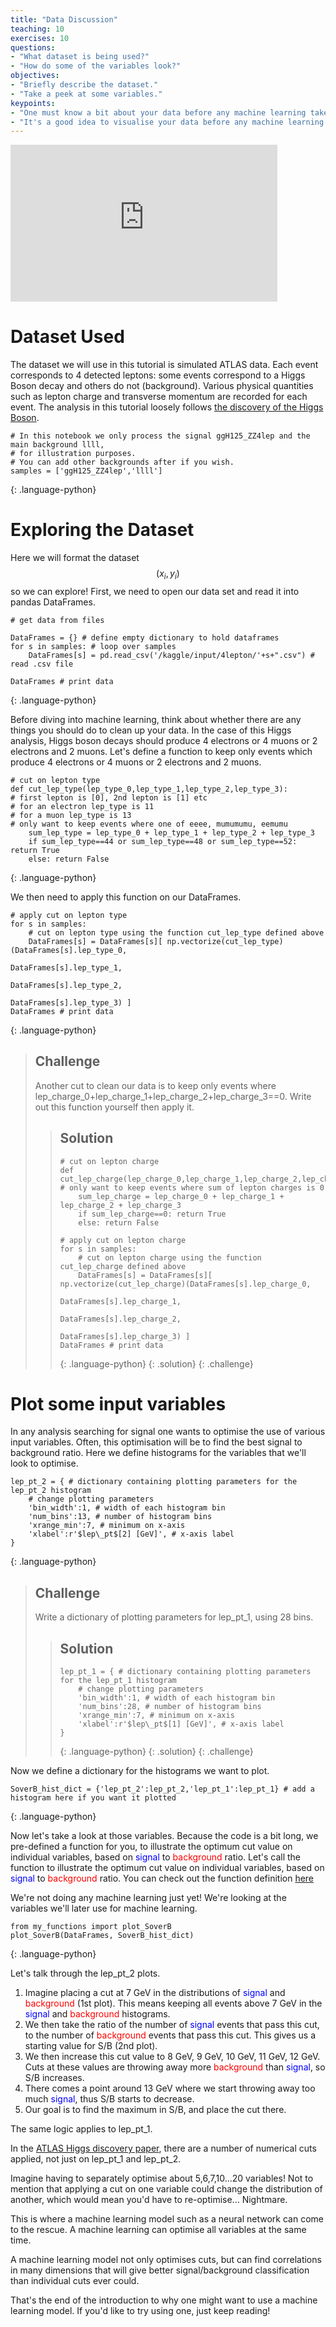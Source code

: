 ```yaml
---
title: "Data Discussion"
teaching: 10
exercises: 10
questions:
- "What dataset is being used?"
- "How do some of the variables look?"
objectives:
- "Briefly describe the dataset."
- "Take a peek at some variables."
keypoints:
- "One must know a bit about your data before any machine learning takes place."
- "It's a good idea to visualise your data before any machine learning takes place."
---
```


<iframe width="427" height="251" src="https://www.youtube.com/embed?v=oVLe7IulMEs&list=PLKZ9c4ONm-VmHsMKImIDEMsZI1Vp0UY-Z&index=5" frameborder="0" allow="accelerometer; autoplay; encrypted-media; gyroscope; picture-in-picture" allowfullscreen></iframe>

# Dataset Used

The dataset we will use in this tutorial is simulated ATLAS data. Each event corresponds to 4 detected leptons: some events correspond to a Higgs Boson decay and others do not (background). Various physical quantities such as lepton charge and transverse momentum are recorded for each event. The analysis in this tutorial loosely follows [the discovery of the Higgs Boson](https://www.sciencedirect.com/science/article/pii/S037026931200857X).

~~~
# In this notebook we only process the signal ggH125_ZZ4lep and the main background llll, 
# for illustration purposes.
# You can add other backgrounds after if you wish.
samples = ['ggH125_ZZ4lep','llll']
~~~
{: .language-python}

# Exploring the Dataset

Here we will format the dataset $$(x_i, y_i)$$ so we can explore! First, we need to open our data set and read it into pandas DataFrames.

~~~
# get data from files

DataFrames = {} # define empty dictionary to hold dataframes
for s in samples: # loop over samples
    DataFrames[s] = pd.read_csv('/kaggle/input/4lepton/'+s+".csv") # read .csv file

DataFrames # print data
~~~
{: .language-python}

Before diving into machine learning, think about whether there are any things you should do to clean up your data. In the case of this Higgs analysis, Higgs boson decays should produce 4 electrons or 4 muons or 2 electrons and 2 muons. Let's define a function to keep only events which produce 4 electrons or 4 muons or 2 electrons and 2 muons. 

~~~
# cut on lepton type
def cut_lep_type(lep_type_0,lep_type_1,lep_type_2,lep_type_3):
# first lepton is [0], 2nd lepton is [1] etc
# for an electron lep_type is 11
# for a muon lep_type is 13
# only want to keep events where one of eeee, mumumumu, eemumu
    sum_lep_type = lep_type_0 + lep_type_1 + lep_type_2 + lep_type_3
    if sum_lep_type==44 or sum_lep_type==48 or sum_lep_type==52: return True
    else: return False
~~~
{: .language-python}

We then need to apply this function on our DataFrames.

~~~
# apply cut on lepton type
for s in samples:
    # cut on lepton type using the function cut_lep_type defined above
    DataFrames[s] = DataFrames[s][ np.vectorize(cut_lep_type)(DataFrames[s].lep_type_0,
                              		                      DataFrames[s].lep_type_1,
                                          	              DataFrames[s].lep_type_2,
                                                  	      DataFrames[s].lep_type_3) ]
DataFrames # print data
~~~
{: .language-python}

> ## Challenge
> Another cut to clean our data is to keep only events where lep_charge_0+lep_charge_1+lep_charge_2+lep_charge_3==0. 
> Write out this function yourself then apply it.
>
> > ## Solution
> >
> > ~~~
> > # cut on lepton charge
> > def cut_lep_charge(lep_charge_0,lep_charge_1,lep_charge_2,lep_charge_3):
> > # only want to keep events where sum of lepton charges is 0
> >     sum_lep_charge = lep_charge_0 + lep_charge_1 + lep_charge_2 + lep_charge_3
> >     if sum_lep_charge==0: return True
> >     else: return False
> >
> > # apply cut on lepton charge
> > for s in samples:
> >     # cut on lepton charge using the function cut_lep_charge defined above
> >     DataFrames[s] = DataFrames[s][ np.vectorize(cut_lep_charge)(DataFrames[s].lep_charge_0,
> >                                                     	    DataFrames[s].lep_charge_1,
> >                                                     	    DataFrames[s].lep_charge_2,
> >                                                     	    DataFrames[s].lep_charge_3) ]
> > DataFrames # print data
> > ~~~
> > {: .language-python}
> {: .solution}
{: .challenge}

# Plot some input variables

In any analysis searching for signal one wants to optimise the use of various input variables. Often, this optimisation will be to find the best signal to background ratio. Here we define histograms for the variables that we'll look to optimise.

~~~
lep_pt_2 = { # dictionary containing plotting parameters for the lep_pt_2 histogram
    # change plotting parameters
    'bin_width':1, # width of each histogram bin
    'num_bins':13, # number of histogram bins
    'xrange_min':7, # minimum on x-axis
    'xlabel':r'$lep\_pt$[2] [GeV]', # x-axis label
}
~~~
{: .language-python}

> ## Challenge
> Write a dictionary of plotting parameters for lep_pt_1, using 28 bins.
>
> > ## Solution
> >
> > ~~~
> > lep_pt_1 = { # dictionary containing plotting parameters for the lep_pt_1 histogram
> >     # change plotting parameters
> >     'bin_width':1, # width of each histogram bin
> >     'num_bins':28, # number of histogram bins
> >     'xrange_min':7, # minimum on x-axis
> >     'xlabel':r'$lep\_pt$[1] [GeV]', # x-axis label
> > }
> > ~~~
> > {: .language-python}
> {: .solution}
{: .challenge}

Now we define a dictionary for the histograms we want to plot.

~~~
SoverB_hist_dict = {'lep_pt_2':lep_pt_2,'lep_pt_1':lep_pt_1} # add a histogram here if you want it plotted 
~~~
{: .language-python}

Now let's take a look at those variables. Because the code is a bit long, we pre-defined a function for you, to illustrate the optimum cut value on individual variables, based on <span style="color:blue">signal</span> to <span style="color:red">background</span> ratio. Let's call the function to illustrate the optimum cut value on individual variables, based on <span style="color:blue">signal</span> to <span style="color:red">background</span> ratio. You can check out the function definition [here](https://www.kaggle.com/meirinevans/my-functions/edit) 

We're not doing any machine learning just yet! We're looking at the variables we'll later use for machine learning.

~~~
from my_functions import plot_SoverB
plot_SoverB(DataFrames, SoverB_hist_dict)
~~~
{: .language-python}

Let's talk through the lep_pt_2 plots.
1. Imagine placing a cut at 7 GeV in the distributions of <span style="color:blue">signal</span> and <span style="color:red">background</span> (1st plot). This means keeping all events above 7 GeV in the <span style="color:blue">signal</span> and <span style="color:red">background</span> histograms. 
2. We then take the ratio of the number of <span style="color:blue">signal</span> events that pass this cut, to the number of <span style="color:red">background</span> events that pass this cut. This gives us a starting value for S/B (2nd plot). 
3. We then increase this cut value to 8 GeV, 9 GeV, 10 GeV, 11 GeV, 12 GeV. Cuts at these values are throwing away more <span style="color:red">background</span> than <span style="color:blue">signal</span>, so S/B increases. 
4. There comes a point around 13 GeV where we start throwing away too much <span style="color:blue">signal</span>, thus S/B starts to decrease. 
5. Our goal is to find the maximum in S/B, and place the cut there.

The same logic applies to lep_pt_1.

In the [ATLAS Higgs discovery paper](https://www.sciencedirect.com/science/article/pii/S037026931200857X), there are a number of numerical cuts applied, not just on lep_pt_1 and lep_pt_2.

Imagine having to separately optimise about 5,6,7,10...20 variables! Not to mention that applying a cut on one variable could change the distribution of another, which would mean you'd have to re-optimise... Nightmare.

This is where a machine learning model such as a neural network can come to the rescue. A machine learning can optimise all variables at the same time.

A machine learning model not only optimises cuts, but can find correlations in many dimensions that will give better signal/background classification than individual cuts ever could.

That's the end of the introduction to why one might want to use a machine learning model. If you'd like to try using one, just keep reading!
